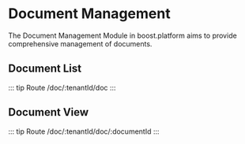 # Document Management 
The Document Management Module in boost.platform aims to provide comprehensive management of documents. 
## Document List
::: tip Route
/doc/:tenantId/doc
:::

## Document View
::: tip Route
/doc/:tenantId/doc/:documentId
:::
